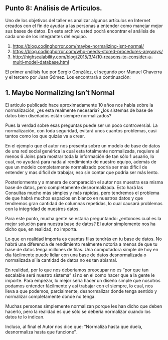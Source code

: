 ## Punto 8: Análisis de Artículos.  

Uno de los objetivos del taller es analizar algunos artículos en Internet creados con el fin de ayudar a las personas a entender como manejar mejor sus bases de datos. En este archivo usted podrá encontrar el análisis de cada uno de los integrantes del equipo.  

1.	https://blog.codinghorror.com/maybe-normalizing-isnt-normal/  
2.	https://blog.codinghorror.com/who-needs-stored-procedures-anyways/  
3.	http://highscalability.com/blog/2015/3/4/10-reasons-to-consider-a-multi-model-database.html  

El primer análisis fue por Sergio González, el segundo por Manuel Chaverra y el tercero por Juan Gómez. Los encontrará a continuación:  

## 1.	Maybe Normalizing Isn’t Normal

El articulo publicado hace aproximadamente 10 años nos habla sobre la normalización, ¿es esta realmente necesaria? ¿los sistemas de base de datos bien diseñados están siempre normalizados?  

Pues la verdad sobre esas preguntas puede ser un poco controversial. La normalización, con toda seguridad, evitará unos cuantos problemas, casi tantos como los que quizás va a crear.  

En el ejemplo que el autor nos presenta sobre un modelo de base de datos de una red social genérica la cual esta totalmente normalizada, requiere al menos 6 Joins para mostrar toda la información de tan sólo 1 usuario, lo cual, no ayudará para nada al rendimiento de nuestro equipo, además de que un modelo completamente normalizado podría ser más difícil de entender y mas difícil de trabajar, eso sin contar que podría ser más lento.  

Posteriormente y a manera de comparación el autor nos muestra esa misma base de datos, pero completamente desnormalizada. Esto hará las Consultas mucho más simples y más rápidas, pero tendremos el problema de que habrá muchos espacios en blanco en nuestros datos y que tendremos gran cantidad de columnas repetidas, lo cual causará problemas con la integridad de nuestros datos.  

Para este punto, mucha gente se estaría preguntando: ¿entonces cual es la mejor solución para nuestra base de datos? El autor simplemente nos ha dicho que, en realidad, no importa.  

Lo que en realidad importa es cuantas filas tendrás en tu base de datos. No habrá una diferencia de rendimiento realmente notoria a menos de que tu base de datos tenga millones de filas. Una computadora simple de hoy en día fácilmente puede lidiar con una base de datos desnormalizada o normalizada sí la cantidad de datos no es tan abismal.   

En realidad, por lo que nos deberíamos preocupar no es “por que tan escalable será nuestro sistema” sí no en el como hacer que a la gente le importe. Para empezar, lo mejor sería hacer un diseño simple que nosotros podamos entender fácilmente y así trabajar con el siempre, lo cual, nos lleva a que podemos, parcialmente, desnormalizar donde tenga sentido y normalizar completamente donde no tenga.  

Muchas personas simplemente normalizan porque les han dicho que deben hacerlo, pero la realidad es que sólo se debería normalizar cuando los datos te lo indican.  

Incluso, al final el Autor nos dice que: “Normaliza hasta que duela, desnormaliza hasta que funcione”.  